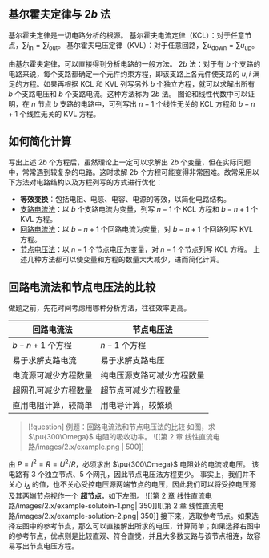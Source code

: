 ## 基尔霍夫定律与 $2b$ 法
基尔霍夫定律是一切电路分析的根源。
基尔霍夫电流定律（KCL）：对于任意节点，$\sum i _{\mathrm{in}}=\sum i _{\mathrm{out}}$。
基尔霍夫电压定律（KVL）：对于任意回路，$\sum u _{\mathrm{down}}=\sum u _{\mathrm{up}}$。

由基尔霍夫定律，可以直接得到分析电路的一般方法。
$2b$ 法：对于有 $b$ 个支路的电路来说，每个支路都确定一个元件约束方程，即该支路上各元件使支路的 $u, i$ 满足的方程。如果再根据 KCL 和 KVL 列写另外 $b$ 个独立方程，就可以求解出所有 $b$ 个支路电压和 $b$ 个支路电流。这种方法称为 $2b$ 法。
图论和线性代数中可以证明，在 $n$ 节点 $b$ 支路的电路中，可列写出 $n − 1$ 个线性无关的 KCL 方程和 $b − n + 1$ 个线性无关的 KVL 方程。
## 如何简化计算
写出上述 $2b$ 个方程后，虽然理论上一定可以求解出 $2b$ 个变量，但在实际问题中，常常遇到较复杂的电路。这时求解 $2b$ 个方程可能变得非常困难。故常采用以下方法对电路结构以及方程列写的方式进行优化：
- **等效变换**：包括电阻、电感、电容、电源的等效，以简化电路结构。
- [支路电流法](第%202%20章%20线性直流电路/2.3%20支路电流法.md)：以 $b$ 个支路电流为变量，列写 $n-1$ 个 KCL 方程和 $b-n+1$ 个 KVL 方程。
- [回路电流法](第%202%20章%20线性直流电路/2.4%20回路电流法.md)：以 $b − n + 1$ 个回路电流为变量，对 $b − n + 1$ 个回路列写 KVL 方程。
- [节点电压法](第%202%20章%20线性直流电路/2.5%20节点电压法.md)：以 $n − 1$ 个节点电压为变量，对 $n − 1$ 个节点列写 KCL 方程。
上述几种方法都可以使变量和方程的数量大大减少，进而简化计算。
## 回路电流法和节点电压法的比较
做题之前，先花时间考虑用哪种分析方法，往往效率更高。

| 回路电流法           | 节点电压法         |
| --------------- | ------------- |
| $b − n + 1$ 个方程 | $n − 1$ 个方程   |
| 易于求解支路电流        | 易于求解支路电压      |
| 电流源可减少方程数量      | 纯电压源支路可减少方程数量 |
| 超网孔可减少方程数量      | 超节点可减少方程数量    |
| 直用电阻计算，较简单      | 用电导计算，较繁琐     |
> [!question] 例题：回路电流法和节点电压法的比较
> 如图，求 $\pu{300\Omega}$ 电阻的吸收功率。
> ![[第 2 章 线性直流电路/images/2.x/example.png | 500]]

由 $P=I^2=R=U^2/R$，必须求出 $\pu{300\Omega}$ 电阻处的电流或电压。
该电路有 3 个独立节点、5 个网孔，因此节点电压法方程更少。
事实上，我们并不关心 $i_\Delta$ 的值，也不关心受控电压源两端节点的电压，因此我们可以将受控电压源及其两端节点视作一个 **超节点**，如下左图。
![[第 2 章 线性直流电路/images/2.x/example-solutoin-1.png| 350]]![[第 2 章 线性直流电路/images/2.x/example-solution-2.png| 350]]
接下来，选取参考节点。如果选择左图中的参考节点，那么可以直接解出所求的电压，计算简单；如果选择右图中的参考节点，优点则是比较直观、符合直觉，并且大多数支路与该节点相连，故容易写出节点电压方程。
